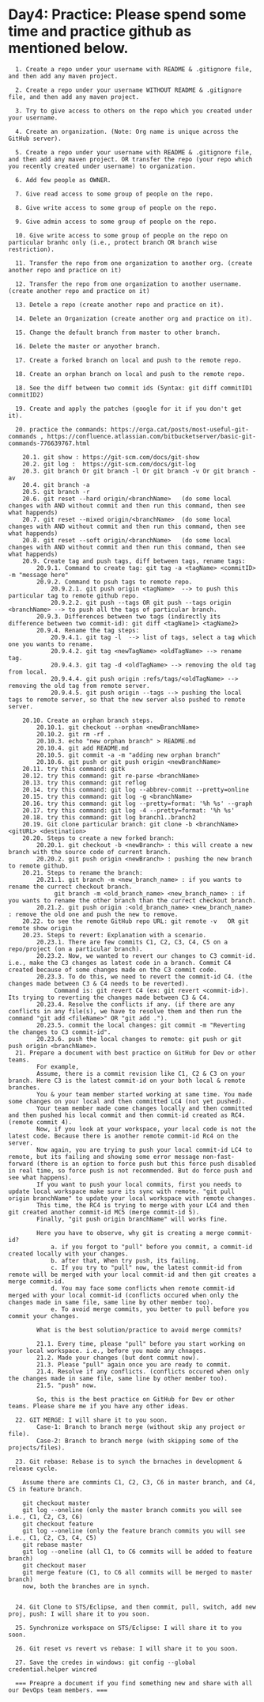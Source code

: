# Day4: Practice: Please spend some time and practice github as mentioned below.

      1. Create a repo under your username with README & .gitignore file, and then add any maven project.

      2. Create a repo under your username WITHOUT README & .gitignore file, and then add any maven project.

      3. Try to give access to others on the repo which you created under your username.

      4. Create an organization. (Note: Org name is unique across the GitHub server).

      5. Create a repo under your username with README & .gitignore file, and then add any maven project. OR transfer the repo (your repo which you recently created under username) to organization.

      6. Add few people as OWNER.

      7. Give read access to some group of people on the repo.

      8. Give write access to some group of people on the repo.

      9. Give admin access to some group of people on the repo.

      10. Give write access to some group of people on the repo on particular branhc only (i.e., protect branch OR branch wise restriction).

      11. Transfer the repo from one organization to another org. (create another repo and practice on it)

      12. Transfer the repo from one organization to another username. (create another repo and practice on it)

      13. Detele a repo (create another repo and practice on it).

      14. Delete an Organization (create another org and practice on it).

      15. Change the default branch from master to other branch.

      16. Delete the master or anyother branch.

      17. Create a forked branch on local and push to the remote repo.

      18. Create an orphan branch on local and push to the remote repo.

      18. See the diff between two commit ids (Syntax: git diff commitID1 commitID2)

      19. Create and apply the patches (google for it if you don't get it).

      20. practice the commands: https://orga.cat/posts/most-useful-git-commands , https://confluence.atlassian.com/bitbucketserver/basic-git-commands-776639767.html

        20.1. git show : https://git-scm.com/docs/git-show
        20.2. git log :  https://git-scm.com/docs/git-log
        20.3. git branch Or git branch -l Or git branch -v Or git branch -av
        20.4. git branch -a
        20.5. git branch -r
        20.6. git reset --hard origin/<branchName>   (do some local changes with AND without commit and then run this command, then see what happends)
        20.7. git reset --mixed origin/<branchName>  (do some local changes with AND without commit and then run this command, then see what happends)
        20.8. git reset --soft origin/<branchName>   (do some local changes with AND without commit and then run this command, then see what happends)
        20.9. Create tag and push tags, diff between tags, rename tags:
            20.9.1. Command to create tag: git tag -a <tagName> <commitID> -m "message here"
            20.9.2. Command to psuh tags to remote repo.
                20.9.2.1. git push origin <tagName>  --> to push this particular tag to remote github repo.
                20.9.2.2. git push --tags OR git push --tags origin <branchName> --> to push all the tags of particular branch.
            20.9.3. Differences between two tags (indirectly its difference between two commit-id): git diff <tagName1> <tagName2>
            20.9.4. Rename the tag steps: 
                20.9.4.1. git tag -l  --> list of tags, select a tag which one you wants to rename.
                20.9.4.2. git tag <newTagName> <oldTagName> --> rename tag.
                20.9.4.3. git tag -d <oldTagName> --> removing the old tag from local.
                20.9.4.4. git push origin :refs/tags/<oldTagName> --> removing the old tag from remote server.
                20.9.4.5. git push origin --tags --> pushing the local tags to remote server, so that the new server also pushed to remote server.

        20.10. Create an orphan branch steps.
            20.10.1. git checkout --orphan <newBranchName>
            20.10.2. git rm -rf .
            20.10.3. echo "new orphan branch" > README.md
            20.10.4. git add README.md
            20.10.5. git commit -a -m "adding new orphan branch"
            20.10.6. git push or git push origin <newBranchName>
        20.11. try this command: gitk
        20.12. try this command: git re-parse <branchName>
        20.13. try this command: git reflog
        20.14. try this command: git log --abbrev-commit --pretty=online
        20.15. try this command: git log -g <branchName>
        20.16. try this command: git log --pretty=format: '%h %s' --graph
        20.17. try this command: git log -4 --pretty=format: '%h %s'
        20.18. try this command: git log branch1..branch2
        20.19. Git clone particular branch: git clone -b <branchName> <gitURL> <destination>
        20.20. Steps to create a new forked branch: 
            20.20.1. git checkout -b <newBranch> : this will create a new branch with the source code of current branch.
            20.20.2. git push origin <newBranch> : pushing the new branch to remote github.
        20.21. Steps to rename the branch:
            20.21.1. git branch -m <new_branch_name> : if you wants to rename the currect checkout branch.
                 git branch -m <old_branch_name> <new_branch_name> : if you wants to rename the other branch than the currect checkout branch.
            20.21.2. git push origin :<old_branch_name> <new_branch_name> : remove the old one and push the new to remove.
        20.22. to see the remote GitHub repo URL: git remote -v   OR git remote show origin
        20.23. Steps to revert: Explanation with a scenario.
            20.23.1. There are few commits C1, C2, C3, C4, C5 on a repo/project (on a particular branch).
            20.23.2. Now, we wanted to revert our changes to C3 commit-id. i.e., make the C3 changes as latest code in a branch. Commit C4 created because of some changes made on the C3 commit code.
            20.23.3. To do this, we need to revert the commit-id C4. (the changes made between C3 & C4 needs to be reverted).
                 Command is: git revert C4 (ex: git revert <commit-id>). Its trying to reverting the changes made between C3 & C4. 
            20.23.4. Resolve the conflicts if any. (if there are any conflicts in any file(s), we have to resolve them and then run the command "git add <fileName>" OR "git add .").
            20.23.5. commit the local changes: git commit -m "Reverting the changes to C3 commit-id".
            20.23.6. push the local changes to remote: git push or git push origin <branchName>.
      21. Prepare a document with best practice on GitHub for Dev or other teams.
            For example,
            Assume, there is a commit revision like C1, C2 & C3 on your branch. Here C3 is the latest commit-id on your both local & remote branches.
            You & your team member started working at same time. You made some changes on your local and then committed LC4 (not yet pushed).
            Your team member made come changes locally and then committed and then pushed his local commit and then commit-id created as RC4. (remote commit 4).
            Now, if you look at your workspace, your local code is not the latest code. Because there is another remote commit-id Rc4 on the server.
            Now again, you are trying to push your local commit-id LC4 to remote, but its failing and showing some error message non-fast-forward (there is an option to force push but this force push disabled in real time, so force push is not recommended. But do force push and see what happens).
            If you want to push your local commits, first you needs to update local workspace make sure its sync with remote. "git pull origin branchName" to update your local workspace with remote changes.
            This time, the RC4 is trying to merge with your LC4 and then git created another commit-id MC5 (merge commit-id 5).
            Finally, "git push origin branchName" will works fine.

            Here you have to observe, why git is creating a merge commit-id?
                a. if you forgot to "pull" before you commit, a commit-id created locally with your changes.
                b. after that, When try push, its failing.
                c. If you try to "pull" now, the latest commit-id from remote will be merged with your local commit-id and then git creates a merge commit-id.
                d. You may face some conflicts when remote commit-id merged with your local commit-id (conflicts occured when only the changes made in same file, same line by other member too).
                e. To avoid merge commits, you better to pull before you commit your changes.

            What is the best solution/practice to avoid merge commits?

            21.1. Every time, please "pull" before you start working on your local workspace. i.e., before you made any chnages.
            21.2. Made your changes (but dont commit now).
            21.3. Please "pull" again once you are ready to commit.
            21.4. Resolve if any conflicts. (conflicts occured when only the changes made in same file, same line by other member too).
            21.5. "push" now.

            So, this is the best practice on GitHub for Dev or other teams. Please share me if you have any other ideas.

      22. GIT MERGE: I will share it to you soon.
            Case-1: Branch to branch merge (without skip any project or file).
            Case-2: Branch to branch merge (with skipping some of the projects/files).

      23. Git rebase: Rebase is to synch the brnaches in development & release cycle.

        Assume there are commints C1, C2, C3, C6 in master branch, and C4, C5 in feature branch.

        git checkout master
        git log --oneline (only the master branch commits you will see i.e., C1, C2, C3, C6)
        git checkout feature
        git log --oneline (only the feature branch commits you will see i.e., C1, C2, C3, C4, C5)
        git rebase master
        git log --oneline (all C1, to C6 commits will be added to feature branch)
        git checkout maser
        git merge feature (C1, to C6 all commits will be merged to master branch)
        now, both the branches are in synch.


      24. Git Clone to STS/Eclipse, and then commit, pull, switch, add new proj, push: I will share it to you soon.

      25. Synchronize workspace on STS/Eclipse: I will share it to you soon.

      26. Git reset vs revert vs rebase: I will share it to you soon.

      27. Save the credes in windows: git config --global credential.helper wincred

      === Preapre a document if you find something new and share with all our DevOps team members. ===
